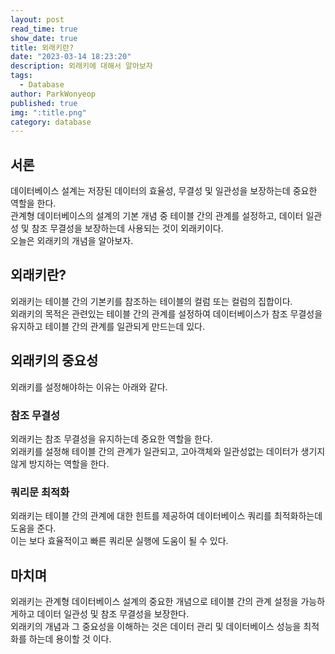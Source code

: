 ```yaml
---
layout: post
read_time: true
show_date: true
title: 외래키란?
date: "2023-03-14 18:23:20"
description: 외래키에 대해서 알아보자
tags:
  - Database
author: ParkWonyeop
published: true
img: ":title.png"
category: database
---
```


## 서론

데이터베이스 설계는 저장된 데이터의 효율성, 무결성 및 일관성을 보장하는데 중요한 역할을 한다.  
관계형 데이터베이스의 설계의 기본 개념 중 테이블 간의 관계를 설정하고, 데이터 일관성 및 참조 무결성을 보장하는데 사용되는 것이 외래키이다.  
오늘은 외래키의 개념을 알아보자.   

## 외래키란?

외래키는 테이블 간의 기본키를 참조하는 테이블의 컬럼 또는 컬럼의 집합이다.  
외래키의 목적은 관련있는 테이블 간의 관계를 설정하여 데이터베이스가 참조 무결성을 유지하고 테이블 간의 관계를 일관되게 만드는데 있다.  

## 외래키의 중요성

외래키를 설정해야하는 이유는 아래와 같다.  

### 참조 무결성  

외래키는 참조 무결성을 유지하는데 중요한 역할을 한다.  
외래키를 설정해 테이블 간의 관계가 일관되고, 고아객체와 일관성없는 데이터가 생기지않게 방지하는 역할을 한다.  

### 쿼리문 최적화

외래키는 테이블 간의 관계에 대한 힌트를 제공하여 데이터베이스 쿼리를 최적화하는데 도움을 준다.  
이는 보다 효율적이고 빠른 쿼리문 실행에 도움이 될 수 있다.  

## 마치며

외래키는 관계형 데이터베이스 설계의 중요한 개념으로 테이블 간의 관계 설정을 가능하게하고 데이터 일관성 및 참조 무결성을 보장한다.  
외래키의 개념과 그 중요성을 이해하는 것은 데이터 관리 및 데이터베이스 성능을 최적화를 하는데 용이할 것 이다.  

